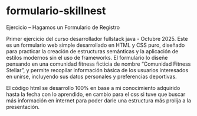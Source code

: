 # formulario-skillnest
Ejercicio – Hagamos un Formulario de Registro

Primer ejercicio del curso desarrollador fullstack java - Octubre 2025.
Este es un formulario web simple desarrollado en HTML y CSS puro, diseñado para practicar la creación de estructuras semánticas y la aplicación de estilos modernos sin el uso de frameworks.
El formulario lo diseñe pensando en una comunidad fitness ficticia de nombre “Comunidad Fitness Stellar”, y permite recopilar información básica de los usuarios interesados en unirse, incluyendo sus datos personales y preferencias deportivas.

El código html se desarrollo 100% en base a mi conocimiento adquirido hasta la fecha con lo aprendido, en cambio para el css si tuve que buscar más información en internet para poder darle una estructura más prolija a la presentación.
